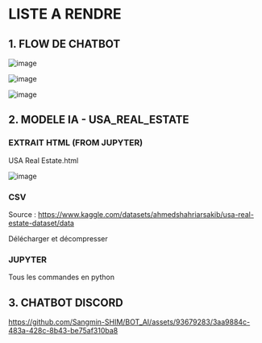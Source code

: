 # LISTE A RENDRE

## 1. FLOW DE CHATBOT

![image](https://github.com/Sangmin-SHIM/BOT_AI/assets/93679283/e7307957-7294-43bf-b628-34e6fce718f5)

![image](https://github.com/Sangmin-SHIM/BOT_AI/assets/93679283/9cd5e88e-e7ca-465e-ae34-e320288a12c9)

![image](https://github.com/Sangmin-SHIM/BOT_AI/assets/93679283/e02bdc48-a1c0-44cc-aefa-d6fd5f42e5e0)


## 2. MODELE IA - USA_REAL_ESTATE

### EXTRAIT HTML (FROM JUPYTER)

USA Real Estate.html

![image](https://github.com/Sangmin-SHIM/AI_USA_REAL_ESTATE/assets/93679283/0ad0d298-070f-479c-a04c-4f2ba8bafbf7)

### CSV

Source : https://www.kaggle.com/datasets/ahmedshahriarsakib/usa-real-estate-dataset/data

Délécharger et décompresser

### JUPYTER

Tous les commandes en python

## 3. CHATBOT DISCORD

https://github.com/Sangmin-SHIM/BOT_AI/assets/93679283/3aa9884c-483a-428c-8b43-be75af310ba8

